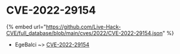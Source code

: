 # CVE-2022-29154
{% embed url="https://github.com/Live-Hack-CVE/full_database/blob/main/cves/2022/CVE-2022-29154.json" %}

* EgeBalci ~> [CVE-2022-29154](https://www.alice-snow.ru/2022/database/cve-2022-29154/cve-2022-29154-egebalci)